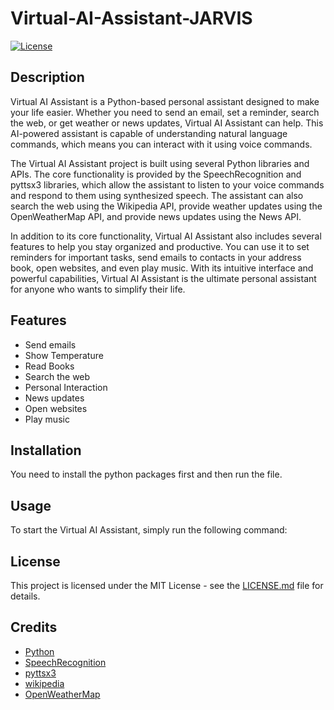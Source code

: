 # Virtual-AI-Assistant-JARVIS

[![License](https://img.shields.io/badge/license-MIT-blue.svg)](https://opensource.org/licenses/MIT)

## Description

Virtual AI Assistant is a Python-based personal assistant designed to make your life easier. Whether you need to send an email, set a reminder, search the web, or get weather or news updates, Virtual AI Assistant can help. This AI-powered assistant is capable of understanding natural language commands, which means you can interact with it using voice commands.

The Virtual AI Assistant project is built using several Python libraries and APIs. The core functionality is provided by the SpeechRecognition and pyttsx3 libraries, which allow the assistant to listen to your voice commands and respond to them using synthesized speech. The assistant can also search the web using the Wikipedia API, provide weather updates using the OpenWeatherMap API, and provide news updates using the News API.

In addition to its core functionality, Virtual AI Assistant also includes several features to help you stay organized and productive. You can use it to set reminders for important tasks, send emails to contacts in your address book, open websites, and even play music. With its intuitive interface and powerful capabilities, Virtual AI Assistant is the ultimate personal assistant for anyone who wants to simplify their life.

## Features
- Send emails
- Show Temperature
- Read Books
- Search the web
- Personal Interaction
- News updates
- Open websites
- Play music

## Installation

You need to install the python packages first and then run the file.

## Usage

To start the Virtual AI Assistant, simply run the following command:

## License

This project is licensed under the MIT License - see the [LICENSE.md](LICENSE.md) file for details.

## Credits

- [Python](https://www.python.org/)
- [SpeechRecognition](https://pypi.org/project/SpeechRecognition/)
- [pyttsx3](https://pypi.org/project/pyttsx3/)
- [wikipedia](https://pypi.org/project/wikipedia/)
- [OpenWeatherMap](https://openweathermap.org/api)
